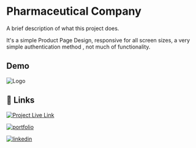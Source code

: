 
# Pharmaceutical Company

A brief description of what this project does.

It's a simple Product Page Design, responsive for all screen sizes, a very simple authentication method , not much of functionality.





## Demo


![Logo](https://pharmaceutical-company-product-page.vercel.app/assets/home.png)


## 🔗 Links

[![Project Live Link](https://img.shields.io/badge/Live%20Project-Landing%20Page-success)](https://pharmaceutical-company-product-page.vercel.app/login.html)

[![portfolio](https://img.shields.io/badge/my_portfolio-000?style=for-the-badge&logo=ko-fi&logoColor=white)](https://www.markosbahgat.com/)

[![linkedin](https://img.shields.io/badge/linkedin-0A66C2?style=for-the-badge&logo=linkedin&logoColor=white)](https://www.linkedin.com/in/markosbahgat)

